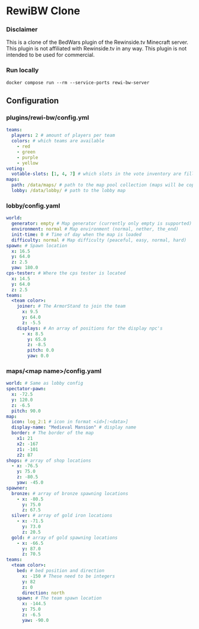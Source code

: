 # RewiBW Clone
### Disclaimer
This is a clone of the BedWars plugin of the Rewinside.tv Minecraft server. This plugin is not affiliated with Rewinside.tv in any way. This plugin is not intended to be used for commercial.

### Run locally
```shell
docker compose run --rm --service-ports rewi-bw-server
```

## Configuration
### plugins/rewi-bw/config.yml
```yaml
teams:
  players: 2 # amount of players per team
  colors: # which teams are available
    - red
    - green
    - purple
    - yellow
voting:
  votable-slots: [1, 4, 7] # which slots in the vote inventory are filled with a map
maps:
  path: /data/maps/ # path to the map pool collection (maps will be copied to the server)
  lobby: /data/lobby/ # path to the lobby map
```

### lobby/config.yaml
```yaml
world:
  generator: empty # Map generator (currently only empty is supported)
  environment: normal # Map environment (normal, nether, the_end)
  init-time: 0 # Time of day when the map is loaded
  difficulty: normal # Map difficulty (peaceful, easy, normal, hard)
spawn: # Spawn location
  x: 16.5
  y: 64.0
  z: 2.5
  yaw: 180.0
cps-tester: # Where the cps tester is located
  x: 14.5
  y: 64.0
  z: 2.5
teams:
  <team color>:
    joiner: # The ArmorStand to join the team
      x: 9.5
      y: 64.0
      z: -5.5
    displays: # An array of positions for the display npc's 
      - x: 8.5
        y: 65.0
        z: -8.5
        pitch: 0.0
        yaw: 0.0
```

### maps/\<map name>/config.yaml
```yaml
world: # Same as lobby config
spectator-pawn:
  x: -72.5
  y: 120.0
  z: -6.5
  pitch: 90.0
map:
  icon: log_2:1 # icon in format <id>[:<data>]
  display-name: "Medieval Mansion" # display name
  border: # The border of the map
    x1: 21
    x2: -167
    z1: -101
    z2: 87
shops: # array of shop locations
  - x: -76.5
    y: 75.0
    z: -80.5
    yaw: -45.0
spawner:
  bronze: # array of bronze spawning locations
    - x: -80.5
      y: 75.0
      z: 67.5
  silver: # array of gold iron locations
    - x: -71.5
      y: 73.0
      z: 20.5
  gold: # array of gold spawning locations
    - x: -66.5
      y: 87.0
      z: 70.5
teams:
  <team color>:
    bed: # bed position and direction
      x: -150 # These need to be integers
      y: 82
      z: 0
      direction: north
    spawn: # The team spawn location
      x: -144.5
      y: 75.0
      z: -6.5
      yaw: -90.0
```